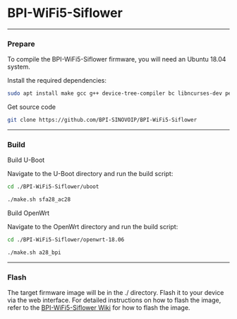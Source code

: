 # BPI-WiFi5-Siflower

----------

### **Prepare**

To compile the BPI-WiFi5-Siflower firmware, you will need an Ubuntu 18.04 system.

Install the required dependencies:

```bash
sudo apt install make gcc g++ device-tree-compiler bc libncurses-dev perl-modules-5.26 patch gawk unzip python git
```

Get source code

```bash
git clone https://github.com/BPI-SINOVOIP/BPI-WiFi5-Siflower
```

----------

### **Build**

Build U-Boot

Navigate to the U-Boot directory and run the build script:

```bash
cd ./BPI-WiFi5-Siflower/uboot

./make.sh sfa28_ac28
```

Build OpenWrt

Navigate to the OpenWrt directory and run the build script:

```bash
cd ./BPI-WiFi5-Siflower/openwrt-18.06

./make.sh a28_bpi
```

----------

### **Flash**


The target firmware image will be in the ./ directory. Flash it to your device via the web interface. For detailed instructions on how to flash the image, refer to the [BPI-WiFi5-Siflower Wiki](https://docs.banana-pi.org/en/BPI-WiFi5_Router/GettingStarted_BPI-WiFi5_Router#_upgrade_firmware) for how to flash the image.